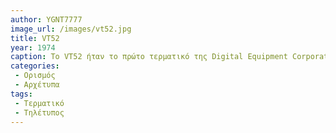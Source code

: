 ```yaml
---
author: YGNT7777
image_url: /images/vt52.jpg
title: VT52
year: 1974
caption: Το VT52 ήταν το πρώτο τερματικό της Digital Equipment Corporation (DEC) που πρόσφερε πλήρη υποστήριξη κίνησης κέρσορα, καθιερώνοντας νέα πρότυπα στγ διαχείριση χαρακτήρων και προβολή σε οθόνη
categories:
 - Ορισμός
 - Αρχέτυπα
tags:
 - Τερματικό
 - Τηλέτυπος
--- 
```

